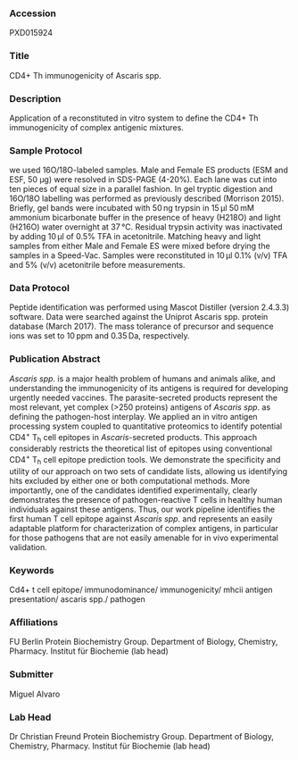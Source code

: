 ### Accession
PXD015924

### Title
CD4+ Th immunogenicity of Ascaris spp.

### Description
Application of a reconstituted in vitro system to define the CD4+ Th immunogenicity of complex antigenic mixtures.

### Sample Protocol
we used 16O/18O-labeled samples. Male and Female ES products (ESM and ESF, 50 μg) were resolved in SDS-PAGE (4-20%). Each lane was cut into ten pieces of equal size in a parallel fashion. In gel tryptic digestion and 16O/18O labelling was performed as previously described (Morrison 2015). Briefly, gel bands were incubated with 50 ng trypsin in 15 μl 50 mM ammonium bicarbonate buffer in the presence of heavy (H218O) and light (H216O) water overnight at 37 °C. Residual trypsin activity was inactivated by adding 10 μl of 0.5% TFA in acetonitrile. Matching heavy and light samples from either Male and Female ES were mixed before drying the samples in a Speed-Vac. Samples were reconstituted in 10 μl 0.1% (v/v) TFA and 5% (v/v) acetonitrile before measurements.

### Data Protocol
Peptide identification was performed using Mascot Distiller (version 2.4.3.3) software. Data were searched against the Uniprot Ascaris spp. protein database (March 2017). The mass tolerance of precursor and sequence ions was set to 10 ppm and 0.35 Da, respectively.

### Publication Abstract
<i>Ascaris spp</i>. is a major health problem of humans and animals alike, and understanding the immunogenicity of its antigens is required for developing urgently needed vaccines. The parasite-secreted products represent the most relevant, yet complex (&gt;250 proteins) antigens of <i>Ascaris spp</i>. as defining the pathogen-host interplay. We applied an in vitro antigen processing system coupled to quantitative proteomics to identify potential CD4<sup>+</sup> T<sub>h</sub> cell epitopes in <i>Ascaris</i>-secreted products. This approach considerably restricts the theoretical list of epitopes using conventional CD4<sup>+</sup> T<sub>h</sub> cell epitope prediction tools. We demonstrate the specificity and utility of our approach on two sets of candidate lists, allowing us identifying hits excluded by either one or both computational methods. More importantly, one of the candidates identified experimentally, clearly demonstrates the presence of pathogen-reactive T cells in healthy human individuals against these antigens. Thus, our work pipeline identifies the first human T cell epitope against <i>Ascaris spp</i>. and represents an easily adaptable platform for characterization of complex antigens, in particular for those pathogens that are not easily amenable for in vivo experimental validation.

### Keywords
Cd4+ t cell epitope/ immunodominance/ immunogenicity/ mhcii antigen presentation/ ascaris spp./ pathogen

### Affiliations
FU Berlin
Protein Biochemistry Group. Department of Biology, Chemistry, Pharmacy. Institut für Biochemie (lab head)

### Submitter
Miguel Alvaro

### Lab Head
Dr Christian Freund
Protein Biochemistry Group. Department of Biology, Chemistry, Pharmacy. Institut für Biochemie (lab head)



